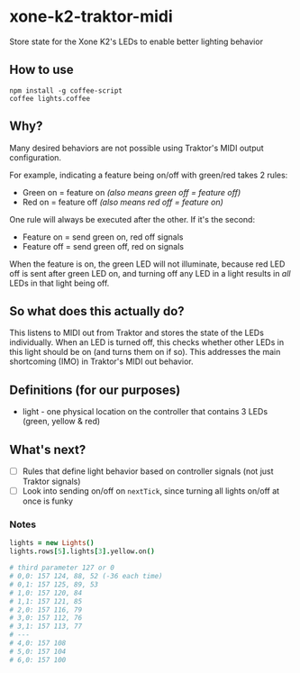 # xone-k2-traktor-midi

Store state for the Xone K2's LEDs to enable better lighting behavior

## How to use

```
npm install -g coffee-script
coffee lights.coffee
```

## Why?

Many desired behaviors are not possible using Traktor's MIDI output configuration.

For example, indicating a feature being on/off with green/red takes 2 rules:

- Green on = feature on *(also means green off = feature off)*
- Red on = feature off *(also means red off = feature on)*

One rule will always be executed after the other. If it's the second:

- Feature on = send green on, red off signals
- Feature off = send green off, red on signals

When the feature is on, the green LED will not illuminate, because red LED off is sent after green LED on, and turning off any LED in a light results in *all* LEDs in that light being off.

## So what does this actually do?

This listens to MIDI out from Traktor and stores the state of the LEDs individually. When an LED is turned off, this checks whether other LEDs in this light should be on (and turns them on if so). This addresses the main shortcoming (IMO) in Traktor's MIDI out behavior.

## Definitions (for our purposes)

- light - one physical location on the controller that contains 3 LEDs (green, yellow & red)

## What's next?

- [ ] Rules that define light behavior based on controller signals (not just Traktor signals)
- [ ] Look into sending on/off on `nextTick`, since turning all lights on/off at once is funky

### Notes

```coffeescript
lights = new Lights()
lights.rows[5].lights[3].yellow.on()

# third parameter 127 or 0
# 0,0: 157 124, 88, 52 (-36 each time)
# 0,1: 157 125, 89, 53
# 1,0: 157 120, 84
# 1,1: 157 121, 85
# 2,0: 157 116, 79
# 3,0: 157 112, 76
# 3,1: 157 113, 77
# ---
# 4,0: 157 108
# 5,0: 157 104
# 6,0: 157 100
```
